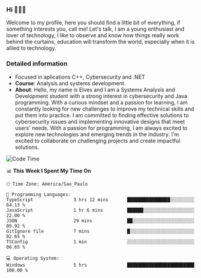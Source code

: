 


### Hi 🙋🏽‍♂️

Welcome to my profile, here you should find a little bit of everything, if something interests you, call me! Let's talk,
I am a young enthusiast and lover of technology, I like to observe and know how things really work behind the curtains, 
education will transform the world, especially when it is allied to technology.

### Detailed information
* Focused in aplications C++, Cybersecurity and .NET
* **Course**: Analysis and systems development.
* **About**: Hello, my name is Elves and I am a Systems Analysis and Development student with a strong interest in cybersecurity and Java programming. With a curious mindset and a passion for learning, I am constantly looking for new challenges to improve my technical skills and put them into practice. I am committed to finding effective solutions to cybersecurity issues and implementing innovative designs that meet users' needs. With a passion for programming, I am always excited to explore new technologies and emerging trends in the industry. I'm excited to collaborate on challenging projects and create impactful solutions.

<!--START_SECTION:waka-->
![Code Time](http://img.shields.io/badge/Code%20Time-142%20hrs%2037%20mins-blue)

📊 **This Week I Spent My Time On** 

```text
🕑︎ Time Zone: America/Sao_Paulo

💬 Programming Languages: 
TypeScript               3 hrs 12 mins       ████████████████░░░░░░░░░   64.13 % 
JavaScript               1 hr 6 mins         ██████░░░░░░░░░░░░░░░░░░░   22.00 % 
JSON                     29 mins             ██░░░░░░░░░░░░░░░░░░░░░░░   09.92 % 
GitIgnore file           7 mins              █░░░░░░░░░░░░░░░░░░░░░░░░   02.65 % 
TSConfig                 1 min               ░░░░░░░░░░░░░░░░░░░░░░░░░   00.65 % 

💻 Operating System: 
Windows                  5 hrs               █████████████████████████   100.00 % 
```


<!--END_SECTION:waka-->


